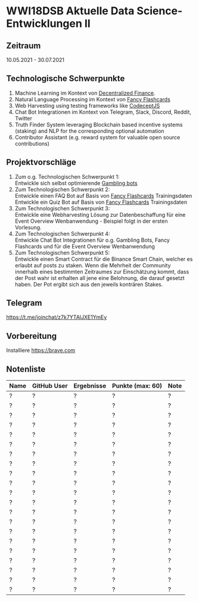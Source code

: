 # WWI18DSB Aktuelle Data Science-Entwicklungen II

## Zeitraum
10.05.2021 - 30.07.2021

## Technologische Schwerpunkte
1. Machine Learning im Kontext von [Decentralized Finance](https://www.npmjs.com/package/decentralized-finance-defi). 
2. Natural Language Processing im Kontext von [Fancy Flashcards](https://github.com/fancy-flashcard/ffc/blob/master/README.md)
3. Web Harvesting using testing frameworks like [CodeceptJS](https://codecept.io/)
4. Chat Bot Integrationen im Kontext von Telegram, Slack, Discord, Reddit, Twitter  
5. Truth Finder System leveraging Blockchain based incentive systems (staking) and NLP for the corresponding optional automation
6. Contributor Assistant (e.g. reward system for valuable open source contributions)

## Projektvorschläge
1. Zum o.g. Technologischen Schwerpunkt 1:  
Entwickle sich selbst optimierende [Gambling bots](https://github.com/michael-spengler/decentralized-finance#binance-based-leverage-investment)  
2. Zum Technologischen Schwerpunkt 2:  
Entwickle einen FAQ Bot auf Basis von [Fancy Flashcards](https://github.com/fancy-flashcard/ffc/blob/master/README.md) Trainingsdaten  
Entwickle ein Quiz Bot auf Basis von [Fancy Flashcards](https://github.com/fancy-flashcard/ffc/blob/master/README.md) Trainingsdaten  
3. Zum Technologischen Schwerpunkt 3:  
Entwickle eine Webharvesting Lösung zur Datenbeschaffung für eine Event Overview Wenbanwendung - Beispiel folgt in der ersten Vorlesung.  
4. Zum Technologischen Schwerpunkt 4:   
Entwickle Chat Bot Integrationen für o.g. Gambling Bots, Fancy Flashcards und für die Event Overview Wenbanwendung   
5. Zum Technologischen Schwerpunkt 5:  
Entwickle einen Smart Contract für die Binance Smart Chain, welcher es erlaubt auf posts zu staken. Wenn die Mehrheit der Community innerhalb eines bestimmten Zeitraumes zur Einschätzung kommt, dass der Post wahr ist erhalten all jene eine Belohnung, die darauf gesetzt haben. Der Pot ergibt sich aus den jeweils konträren Stakes. 


## Telegram
https://t.me/joinchat/z7k7YTAlJXE1YmEy

## Vorbereitung
Installiere https://brave.com

## Notenliste

| Name | GitHub User | Ergebnisse | Punkte (max: 60) | Note |
| ------- | ------- | ------- | ---------- | ------- |
| ? | ? | ? | ? | ? |
| ? | ? | ? | ? | ? |
| ? | ? | ? | ? | ? |
| ? | ? | ? | ? | ? |
| ? | ? | ? | ? | ? |
| ? | ? | ? | ? | ? |
| ? | ? | ? | ? | ? |
| ? | ? | ? | ? | ? |
| ? | ? | ? | ? | ? |
| ? | ? | ? | ? | ? |
| ? | ? | ? | ? | ? |
| ? | ? | ? | ? | ? |
| ? | ? | ? | ? | ? |
| ? | ? | ? | ? | ? |
| ? | ? | ? | ? | ? |
| ? | ? | ? | ? | ? |
| ? | ? | ? | ? | ? |
| ? | ? | ? | ? | ? |
| ? | ? | ? | ? | ? |
| ? | ? | ? | ? | ? |
| ? | ? | ? | ? | ? |
